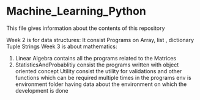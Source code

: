 # Machine_Learning_Python
This file gives information about the contents of this repository

Week 2 is for data structures: It consist Programs on Array, list , dictionary Tuple Strings
Week 3 is about mathematics:
  1. Linear Algebra contains all the programs related to the Matrices
  2. StatisticsAndProbablitiy consist the programs written with object oriented concept
Utility consist the utility for validations and other functions which can be required multiple times in the programs
env is environment folder having data about the environment on which the development is done
